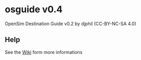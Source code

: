 # osguide v0.4
OpenSim Destination Guide v0.2 by djphil (CC-BY-NC-SA 4.0)

## Help
See the <a href="https://github.com/djphil/osguide/wiki">Wiki</a> form more informations
